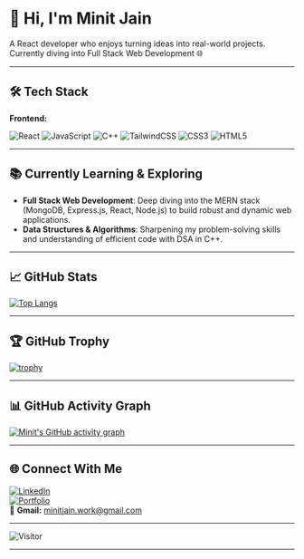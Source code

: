 # 👋 Hi, I'm Minit Jain

A React developer who enjoys turning ideas into real-world projects.  
Currently diving into Full Stack Web Development 🌐

---

## 🛠️ Tech Stack

**Frontend:**

![React](https://img.shields.io/badge/-React-20232A?style=flat&logo=react)
![JavaScript](https://img.shields.io/badge/-JavaScript-F7DF1E?style=flat&logo=javascript&logoColor=black)
![C++](https://img.shields.io/badge/-C++-00599C?style=flat&logo=c%2B%2B&logoColor=white)
![TailwindCSS](https://img.shields.io/badge/-TailwindCSS-38B2AC?style=flat&logo=tailwind-css&logoColor=white)
![CSS3](https://img.shields.io/badge/-CSS3-1572B6?style=flat&logo=css3)
![HTML5](https://img.shields.io/badge/-HTML5-E34F26?style=flat&logo=html5&logoColor=white)

---

## 📚 Currently Learning & Exploring

- **Full Stack Web Development**: Deep diving into the MERN stack (MongoDB, Express.js, React, Node.js) to build robust and dynamic web applications.  
- **Data Structures & Algorithms**: Sharpening my problem-solving skills and understanding of efficient code with DSA in C++.

---

## 📈 GitHub Stats

[![Top Langs](https://github-readme-stats.vercel.app/api/top-langs/?username=minitjain&layout=compact&theme=tokyonight)](https://github.com/minitjain)

---

## 🏆 GitHub Trophy

[![trophy](https://github-profile-trophy.vercel.app/?username=minitjain&theme=radical)](https://github.com/ryo-ma/github-profile-trophy)

---

## 📊 GitHub Activity Graph

[![Minit's GitHub activity graph](https://github-readme-activity-graph.vercel.app/graph?username=minitjain&theme=react-dark)](https://github.com/ashutosh00710/github-readme-activity-graph)

---

## 🌐 Connect With Me

[![LinkedIn](https://img.shields.io/badge/-LinkedIn-blue?style=flat&logo=linkedin&logoColor=white)](https://www.linkedin.com/in/minitjain/)  
[![Portfolio](https://img.shields.io/badge/-Portfolio-000?style=flat&logo=vercel&logoColor=white)](https://vercel.com/minitjainworkgmailcoms-projects)  
📧 **Gmail:** [minitjain.work@gmail.com](mailto:minitjain.work@gmail.com)

---

![Visitor](https://komarev.com/ghpvc/?username=minitjain&color=blue)

---
